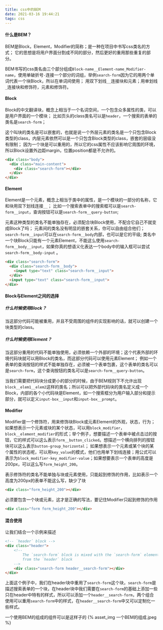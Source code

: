 ```yaml
---
title: css中的BEM
date: 2021-03-16 19:44:21
tags: css
---
```

#### 什么是BEM？
BEM是Block，Element，Modifier的简称；是一种在项目中书写css类名的方式；
它的思想是将用户界面分割成不同的部分，然后更好的重用那些重复的部分。

BEM书写的css类名由三个部分组成`Block-name__Element-name_Modifier-name`，使用单破折号`-`连接一个部分的词组，举例`search-form`因为它的用两个单词代表一个块Block，所以在单词间使用；
用双下划线`__`连接块和元素；用单划线`_`连接块和修饰符，元素和修饰符。

#### Block
Block的中文翻译块，概念上相当于一个名词空间，一个包含众多属性的类，可以是用户界面的一个模块；
比如页头的class类名可以是`header`，一个搜索的表单的类名是`search-form`；

这个叫块的类名是可以嵌套的，也就是说一个外层元素的类名是一个只包含Block类型的class，内层元素依然可以是一个只包含Block类型的class，嵌套的层级没有限制；
因为一个块是可以重用的，所以它的css属性不应该影响它周围的环境，所以Block设置外边距margin，位置position都是不允许的。
```html
<div class="body">
  <div class="main-content">
    <div class="search-form"></div>
  </div>
</div>
```

#### Element
Element是一个元素，概念上相当于类中的属性，是一个模块的一部分的名称，它和块用双下划线连接`__`；
比如一个搜索表单中的搜索框可以是`search-form__input`，查询按钮可以是`search-form__query-button`;

元素这种类型的类名不能单独存在，必须配合块Block使用，不配合它自己不就变成Block了吗；
元素间的类名没有明显的嵌套关系，你可以自由组合他们；`search-form__input`可以在`search-form__body`内部，也可以是它的平级; 
类名中一个块Block只能有一个元素Element，不能这么使用`search-form__body__input`，如果你真的想语义化表达一个body中的输入框可以尝试`search-form__body-input` 。
```html
<div class="search-form">
  <div class="search-form__body">
    <input type="text" class="search-form__input">
  </div>
  <input type="text" class="search-form__input">
</div>
```
#### Block与Element之间的选择

##### 什么时候使用Block？
当这部分代码可能被重用，并且不受周围的组件的实现影响的话，就可以创建一个块类型的class。

##### 什么时候使用Element？
当这部分重用的代码不能单独使用，必须依赖一个外部的环境；这个代表外部的环境代码块就可以用Block的类名，而这部分代码可以使用元素Element；
例如一个表单的查询按钮的样式不能单独存在，必须被一个表单包裹，这个表单的类名可以是`search-form`，这个查询按钮的类名可以是`search-form__query-button`。

当我们需要把代码块分成更小的部分的时候，由于BEM规则下不允许出现`block__elem1__elem2`这样的类名；所以可以把外部代码块的类名定义成一个Block，内部的各个小代码块是Element，如一个搜索框分为用户输入部分和提示部分，就可以定义`input-box__input`和`input-box__prompt`。

#### Modifier
Modifier是一个修饰符，用来修饰块Block或元素Element的外观，状态，行为；
如果想表示一个元素或块的某个状态，可以用`block_modifier`，`block__element_modifier`的形式；举个例子，想要描述一个表单中被点击过的按钮，它的样式可以这么表示`form__button_clicked`。想描述一个横向排列的按钮块可以这么表示`button-group_horizontal`；
如果想表示一个元素或某个块的某个属性的状态呢，可以用`key_value`的模式，他们也用单下划线连接；用公式可以表示为`block_modifier-key_modifier-value`；如果想要表示一个表单的高度是200px，可以这么写`form_height_200`。

表示修饰符的类名不能单独与块或元素使用，只能起到修饰的作用，比如表示一个高度为200px的表单不能这么写，缺少了块
```html
<div class="form_height_200"></div>
```
必须要包含一个块或元素，这才是正确的写法，要记住Modifier只起到修饰的作用
```html
<div class="form form_height_200"></div>
```

#### 混合使用
让我们结合一个示例来描述
```html
<!-- `header` block -->
<div class="header">
    <!--
        The `search-form` block is mixed with the `search-form` element
        from the `header` block
    -->
    <div class="search-form header__search-form"></div>
</div>
```
上面这个例子中，我们在header块中重用了`search-form`这个块，`search-form`是描述搜索表单的一个块，在header块中我们需要在`search-form`的基础上添加一些只在header中特有的样式，所以可以添加一个`header__search-form`，两个组合使用可以重用`search-form`中的样式，在`header__search-form`中又可以定制化一些样式。

一个使用BEM的组成的组件可以是这样子的
{% asset_img 一个BEM的组成.jpeg %}
